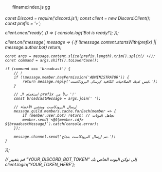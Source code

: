 <html>
  <head>
    <meta charset="UTF-8">
<meta name="viewport" content="width=device-width, initial-scale=1.0">
    <ul><il>
      filname:index.js
    </il><il>gg</il></ul>
    <h6>
        
const Discord = require('discord.js');
const client = new Discord.Client();
const prefix = '+'; 

client.once('ready', () => {
    console.log('Bot is ready!');
});

client.on('message', message => {
    if (!message.content.startsWith(prefix) || message.author.bot) return;

    const args = message.content.slice(prefix.length).trim().split(/ +/);
    const command = args.shift().toLowerCase();

    if (command === 'broadcast') {
        // ا
        if (!message.member.hasPermission('ADMINISTRATOR')) {
            return message.reply('ليس لديك الصلاحيات الكافية لإرسال البرودكاست.');
        }

        // استخدام الـ prefix بدلاً من '!'
        const broadcastMessage = args.join(' ');

        // إرسال البرودكاست ومنشن الأعضاء
        message.guild.members.cache.forEach(member => {
            if (member.user.bot) return; // تجاهل البوتات
            member.send(`<@${member.id}> ${broadcastMessage}`).catch(console.error);
        });

        message.channel.send('تم إرسال البرودكاست بنجاح.');
    }
});

// قم بتغيير "YOUR_DISCORD_BOT_TOKEN" إلى توكن البوت الخاص بك
client.login('YOUR_TOKEN_HERE');
    </h6>
  </head>
  <body>
    
  </body>
</html>
